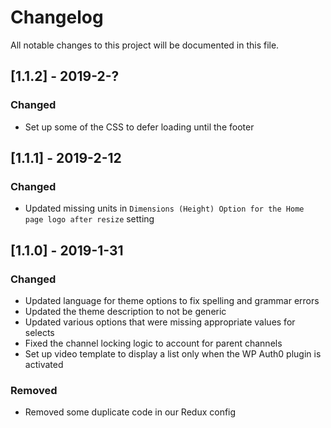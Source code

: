 # Changelog
All notable changes to this project will be documented in this file.

## [1.1.2] - 2019-2-?

### Changed
- Set up some of the CSS to defer loading until the footer

## [1.1.1] - 2019-2-12

### Changed
- Updated missing units in `Dimensions (Height) Option for the Home page logo after resize` setting

## [1.1.0] - 2019-1-31

### Changed
- Updated language for theme options to fix spelling and grammar errors
- Updated the theme description to not be generic
- Updated various options that were missing appropriate values for selects
- Fixed the channel locking logic to account for parent channels
- Set up video template to display a list only when the WP Auth0 plugin is activated

### Removed
- Removed some duplicate code in our Redux config



